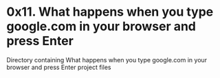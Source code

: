# 0x11. What happens when you type google.com in your browser and press Enter

Directory containing What happens when you type google.com in your browser and press Enter project files
